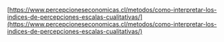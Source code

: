 
[https://www.percepcioneseconomicas.cl/metodos/como-interpretar-los-indices-de-percepciones-escalas-cualitativas/](https://www.percepcioneseconomicas.cl/metodos/como-interpretar-los-indices-de-percepciones-escalas-cualitativas/)
